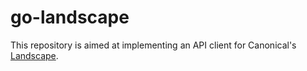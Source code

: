 # go-landscape

This repository is aimed at implementing an API client for Canonical's [Landscape](https://documentation.ubuntu.com/landscape/reference/api/rest-api-endpoints/).

